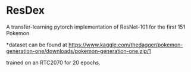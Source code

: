 # ResDex
A transfer-learning pytorch implementation of ResNet-101 for the first 151 Pokemon

*dataset can be found at https://www.kaggle.com/thedagger/pokemon-generation-one/downloads/pokemon-generation-one.zip/1

trained on an RTC2070 for 20 epochs.